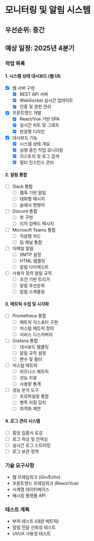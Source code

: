 # 모니터링 및 알림 시스템

## 우선순위: 중간
## 예상 일정: 2025년 4분기

### 작업 목록

#### 1. 시스템 상태 대시보드 (웹 UI)
- [x] 웹 서버 구현
  - [x] REST API 서버
  - [x] WebSocket 실시간 업데이트
  - [x] 인증 및 권한 관리
- [x] 프론트엔드 개발
  - [x] React/Vue 기반 SPA
  - [x] 실시간 차트 및 그래프
  - [x] 반응형 디자인
- [x] 대시보드 기능
  - [x] 시스템 상태 개요
  - [x] 실행 중인 작업 모니터링
  - [x] 히스토리 및 로그 검색
  - [x] 멀티 인스턴스 관리

#### 2. 알림 통합
- [ ] Slack 통합
  - [ ] 웹훅 기반 알림
  - [ ] 대화형 메시지
  - [ ] 슬래시 명령어
- [ ] Discord 통합
  - [ ] 봇 구현
  - [ ] 리치 임베드 메시지
- [ ] Microsoft Teams 통합
  - [ ] 적응형 카드
  - [ ] 팀 채널 통합
- [ ] 이메일 알림
  - [ ] SMTP 설정
  - [ ] HTML 템플릿
  - [ ] 알림 다이제스트
- [ ] 사용자 정의 알림 규칙
  - [ ] 조건 기반 트리거
  - [ ] 알림 우선순위
  - [ ] 알림 스케줄링

#### 3. 메트릭 수집 및 시각화
- [ ] Prometheus 통합
  - [ ] 메트릭 익스포터 구현
  - [ ] 커스텀 메트릭 정의
  - [ ] 서비스 디스커버리
- [ ] Grafana 통합
  - [ ] 대시보드 템플릿
  - [ ] 알림 규칙 설정
  - [ ] 변수 및 필터
- [ ] 커스텀 메트릭
  - [ ] 비즈니스 메트릭
  - [ ] 성능 지표
  - [ ] 사용량 통계
- [ ] 성능 분석 도구
  - [ ] 프로파일링 통합
  - [ ] 병목 지점 감지
  - [ ] 최적화 제안

#### 4. 로그 관리 시스템
- [ ] 중앙 집중식 로깅
- [ ] 로그 파싱 및 인덱싱
- [ ] 실시간 로그 스트리밍
- [ ] 로그 보관 정책

### 기술 요구사항
- 웹 프레임워크 (Gin/Echo)
- 프론트엔드 프레임워크 (React/Vue)
- 시계열 데이터베이스
- 메시징 플랫폼 API

### 테스트 계획
- 부하 테스트 (대량 메트릭)
- 알림 전달 신뢰성 테스트
- UI/UX 사용성 테스트